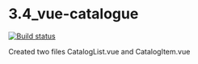 # 3.4_vue-catalogue
[![Build status](https://ci.appveyor.com/api/projects/status/eqxotdip3gv809ja/branch/master?svg=true)](https://ci.appveyor.com/project/CarolineFell/3-4-vue-catalogue/branch/master)

Created two files CatalogList.vue and CatalogItem.vue